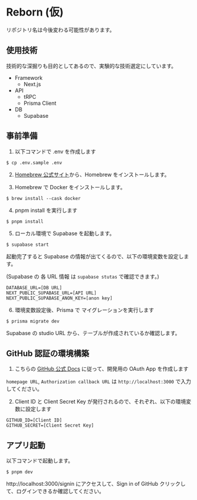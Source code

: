 # Reborn (仮)
リポジトリ名は今後変わる可能性があります。

## 使用技術
技術的な深掘りも目的としてあるので、実験的な技術選定にしています。

- Framework
  - Next.js
- API
  - tRPC
  - Prisma Client
- DB
  - Supabase

## 事前準備
1. 以下コマンドで .env を作成します

```
$ cp .env.sample .env
```

2. [Homebrew 公式サイト](https://brew.sh/ja/)から、Homebrew をインストールします。

3. Homebrew で Docker をインストールします。

```
$ brew install --cask docker
```

4. pnpm install を実行します

```
$ pnpm install
```

5. ローカル環境で Supabase を起動します。

```
$ supabase start
```

起動完了すると Supabase の情報が出てくるので、以下の環境変数を設定します。

(Supabase の 各 URL 情報 は `supabase stutas` で確認できます。)

```
DATABASE_URL=[DB URL]
NEXT_PUBLIC_SUPABASE_URL=[API URL]
NEXT_PUBLIC_SUPABASE_ANON_KEY=[anon key]
```

6. 環境変数設定後、Prisma で マイグレーションを実行します

```
$ prisma migrate dev
```

Supabase の studio URL から、テーブルが作成されているか確認します。

## GitHub 認証の環境構築

1. こちらの [GitHub 公式 Docs](https://docs.github.com/ja/apps/oauth-apps/building-oauth-apps/creating-an-oauth-app) に従って、開発用の OAuth App を作成します

`homepage URL`, `Authorization callback URL` は `http://localhost:3000` で入力してください。

2. Client ID と Client Secret Key が発行されるので、それぞれ、以下の環境変数に設定します

```
GITHUB_ID=[Client ID]
GITHUB_SECRET=[Client Secret Key]
```

## アプリ起動
以下コマンドで起動します。

```
$ pnpm dev
```

http://localhost:3000/signin にアクセスして、Sign in of GitHub クリックして、ログインできるか確認してください。
